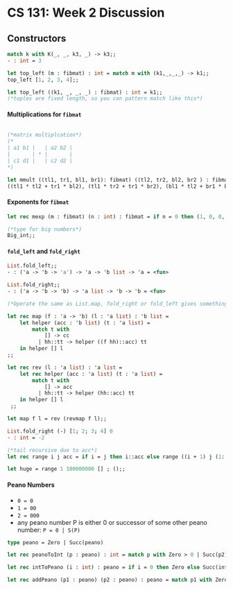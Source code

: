 # CS 131: Week 2 Discussion

## Constructors

```ocaml
match k with K(_, _, k3, _) -> k3;;
- : int = 3

let top_left (m : fibmat) : int = match m with (k1,_,_,_) -> k1;;
top_left [1, 2, 3, 4];;

let top_left ((k1, _, _, _) : fibmat) : int = k1;;
(*tuples are fixed length, so you can pattern match like this*)
```

#### Multiplications for `fibmat`

```ocaml

(*matrix multiplcation*)
(*
| a1 b1 |	| a2 b2 |
|       | * |       |
| c1 d1 |   | c2 d2 |
*)

let mmult ((tl1, tr1, bl1, br1): fibmat) ((tl2, tr2, bl2, br2 ) : fibmat) : fibmat = 
((tl1 * tl2 + tr1 * bl2), (tl1 * tr2 + tr1 * br2), (bl1 * tl2 + br1 * bl2), (bl1 * tr2 + br1 * br2));;

```

#### Exponents for `fibmat`
```ocaml
let rec mexp (m : fibmat) (n : int) : fibmat = if n = 0 then (1, 0, 0, 1) else if (n mod 2 = 1) then (mmult m (mexp m (n-1))) else (msg (mexp m (n / 2)));;

(*type for big numbers*)
Big_int;;
```

#### `fold_left` and `fold_right`
```ocaml
List.fold_left;;
- : ('a -> 'b -> 'a') -> 'a -> 'b list -> 'a = <fun>

List.fold_right;;
- : ('a -> 'b -> 'b) -> 'a list -> 'b -> 'b = <fun>

(*Operate the same as List.map, fold_right or fold_left gives something of type 'a*)

let rec map (f : 'a -> 'b) (l : 'a list) : 'b list = 
	let helper (acc : 'b list) (t : 'a list) = 
		match t with 
			[] -> cc 
		  | hh::tt -> helper ((f hh)::acc) tt 
	in helper [] l
;;

let rec rev (l : 'a list) : 'a list =
	let rec helper (acc : 'a list) (t : 'a list) = 
		match t with 
			[] -> acc 
		  | hh::tt -> helper (hh::acc) tt 
  	in helper [] l
 ;;

let map f l = rev (revmap f l);;

List.fold_right (-) [1; 2; 3; 4] 0
- : int = -2 

(*tail recursive due to acc*)
let rec range i j acc = if i = j then i::acc else range ((i + 1) j (1::acc));;

let huge = range 1 100000000 [] ; ();;
```

#### Peano Numbers
* `0 = 0`
* `1 = 00`
* `2 = 000`
* any peano number P is either 0 or successor of some other peano number: `P = 0 | S(P)`

```ocaml
type peano = Zero | Succ(peano)

let rec peanoToInt (p : peano) : int = match p with Zero > 0 | Succ(p2) -> 1 + peanoToInt(p2);;

let rec intToPeano (i : int) : peano = if i = 0 then Zero else Succ(intToPeano (i - 1));;

let rec addPeano (p1 : peano) (p2 : peano) : peano = match p1 with Zero -> p2 | Succ(p3) -> Succ(addPeano p3 p2);;
```

